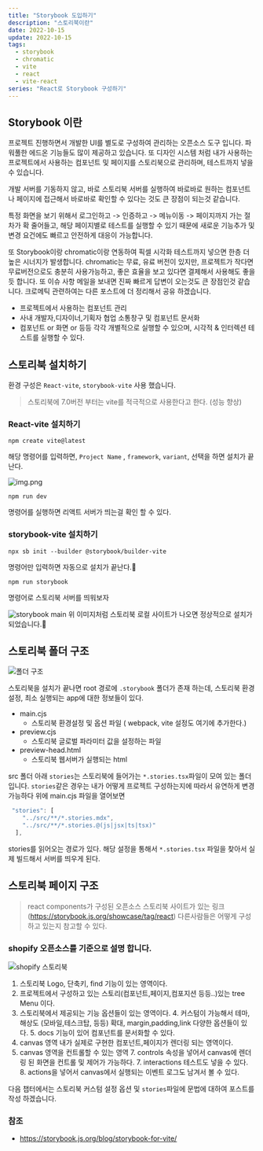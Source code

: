 ```yaml
---
title: "Storybook 도입하기"
description: "스토리북이란"
date: 2022-10-15
update: 2022-10-15
tags:
  - storybook
  - chromatic
  - vite
  - react
  - vite-react
series: "React로 Storybook 구성하기"
---
```


## Storybook 이란

프로젝트 진행하면서 개발한 UI를 별도로 구성하여 관리하는 오픈소스 도구 입니다.
파워풀한 에드온 기능들도 많이 제공하고 있습니다. 또 디자인 시스템 처럼 내가 사용하는 프로젝트에서
사용하는 컴포넌트 및 페이지를 스토리북으로 관리하며, 테스트까지 넣을 수 있습니다.

개발 서버를 기동하지 않고, 바로 스토리북 서버를 실행하여 바로바로 원하는 컴포넌트나 페이지에 접근해서
바로바로 확인할 수 있다는 것도 큰 장점이 되는것 같습니다.

특정 화면을 보기 위해서 로그인하고 -> 인증하고 -> 메뉴이동 -> 페이지까지 가는 절차가 확 줄어들고,
해당 페이지별로 테스트를 실행할 수 있기 때문에 새로운 기능추가 및 변경 요건에도 빠르고 안전하게 대응이 가능합니다.

또 Storybook이랑 chromatic이랑 연동하여 픽셀 시각화 테스트까지 넣으면 한층 더 높은 시너지가
발생합니다. chromatic는 무료, 유료 버전이 있지만, 프로젝트가 작다면 무료버전으로도 충분히 사용가능하고,
좋은 효율을 보고 있다면 결제해서 사용해도 좋을듯 합니다. 또 이슈 사항 메일을 보내면 진짜 빠르게
답변이 오는것도 큰 장점인것 같습니다. 크로메틱 관련하여는 다른 포스트에 더 정리해서 공유 하겠습니다.


- 프로젝트에서 사용하는 컴포넌트 관리
- 사내 개발자,디자이너,기획자 협업 소통창구 및 컴포넌트 문서화
- 컴포넌트 or 화면 or 등등 각각 개별적으로 실행할 수 있으며, 시각적 & 인터렉션 테스트를 실행할 수 있다.

## 스토리북 설치하기

환경 구성은 `React-vite`, `storybook-vite` 사용 했습니다.

>스토리북에 7.0버전 부터는 vite를 적극적으로 사용한다고 한다. (성능 향상)


### React-vite 설치하기
```npm
npm create vite@latest
```
해당 명령어를 입력하면, `Project Name` , `framework`, `variant`, 선택을 하면 설치가 끝난다.

![img.png](img.png)

```npm
npm run dev  
```
명령어를 실행하면 리액트 서버가 띄는걸 확인 할 수 있다.


### storybook-vite 설치하기
```npm
npx sb init --builder @storybook/builder-vite
```
명령어만 입력하면 자동으로 설치가 끝난다.🎃
```npm
npm run storybook
```
명령어로 스토리북 서버를 띄워보자

![storybook main](img_1.png)
위 이미지처럼 스토리북 로컬 사이트가 나오면 정상적으로 설치가 되었습니다.👏

## 스토리북 폴더 구조
![폴더 구조](img_3.png)

스토리북을 설치가 끝나면 root 경로에 `.storybook` 폴더가 존재 하는데, 스토리북 환경 설정,
최소 실행되는 app에 대한 정보들이 있다.
- main.cjs
  - 스토리북 환경설정 및 옵션 파일 ( webpack, vite 설정도 여기에 추가한다.)
- preview.cjs
  - 스토리북 글로벌 파라미터 값을 설정하는 파일
- preview-head.html
  - 스토리북 웹서버가 실행되는 html

src 폴더 아래 `stories`는 스토리북에 들어가는 `*.stories.tsx`파일이 모여 있는 폴더 입니다.
`stories`같은 경우는 내가 어떻게 프로젝트 구성하는지에 따라서 유연하게 변경 가능하다
위에 main.cjs 파일을 열어보면 
```js
 "stories": [
    "../src/**/*.stories.mdx",
    "../src/**/*.stories.@(js|jsx|ts|tsx)"
  ],
```
stories를 읽어오는 경로가 있다. 해당 설정을 통해서 `*.stories.tsx` 파일을 찾아서 실제 빌드해서
서버를 띄우게 된다.

## 스토리북 페이지 구조
> react components가 구성된 오픈소스 스토리북 사이트가 있는 링크(https://storybook.js.org/showcase/tag/react)
> 다른사람들은 어떻게 구성 하고 있는지 참고할 수 있다.
### shopify 오픈소스를 기준으로 설명 합니다.
![shopify 스토리북](img_2.png)

1. 스토리북 Logo, 단축키, find 기능이 있는 영역이다.
2. 프로젝트에서 구성하고 있는 스토리(컴포넌트,페이지,컴포지션 등등..)있는 tree Menu 이다.
3. 스토리북에서 제공되는 기능 옵션들이 있는 영역이다.
   4. 커스텀이 가능해서 테마, 해상도 (모바일,테스크탑, 등등) 확대, margin,padding,link 다양한 옵션들이 있다.
   5. docs 기능이 있어 컴포넌트를 문서화할 수 있다.
5. canvas 영역 내가 실제로 구현한 컴포넌트,페이지가 렌더링 되는 영역이다.
6. canvas 영역을 컨트롤할 수 있는 영역
   7. controls 속성을 넣어서 canvas에 렌더링 된 화면을 컨트롤 및 제어가 가능하다.
   7. interactions 테스트도 넣을 수 있다.
   8. actions을 넣어서 canvas에서 실행되는 이벤트 로그도 남겨서 볼 수 있다.


다음 챕터에서는 스토리북 커스텀 설정 옵션 및 `stories`파일에 문법에 대하여 포스트를 작성 하겠습니다.



### 참조
- https://storybook.js.org/blog/storybook-for-vite/
